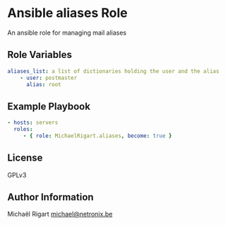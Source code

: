 Ansible aliases Role
====================

An ansible role for managing mail aliases

Role Variables
--------------

```yaml
aliases_list: a list of dictionaries holding the user and the alias
    - user: postmaster
      alias: root
```

Example Playbook
-------------------------

```yaml
- hosts: servers
  roles:
     - { role: MichaelRigart.aliases, become: true }
```

License
-------

GPLv3

Author Information
------------------

Michaël Rigart <michael@netronix.be>
